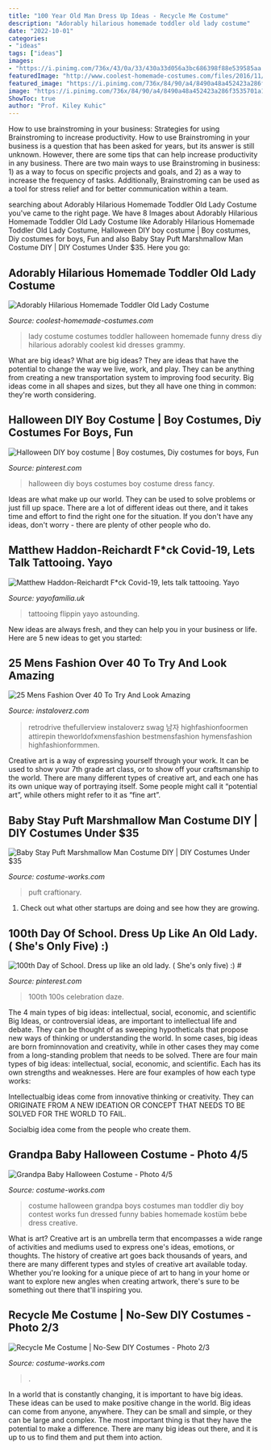 ```yaml
---
title: "100 Year Old Man Dress Up Ideas - Recycle Me Costume"
description: "Adorably hilarious homemade toddler old lady costume"
date: "2022-10-01"
categories:
- "ideas"
tags: ["ideas"]
images:
- "https://i.pinimg.com/736x/43/0a/33/430a33d056a3bc686398f88e539585aa.jpg"
featuredImage: "http://www.coolest-homemade-costumes.com/files/2016/11/grammy-turns-two-153876-e1500461281538-322x522.jpg"
featured_image: "https://i.pinimg.com/736x/84/90/a4/8490a48a452423a286f3535701a19645--halloween-diy-holidays-halloween.jpg"
image: "https://i.pinimg.com/736x/84/90/a4/8490a48a452423a286f3535701a19645--halloween-diy-holidays-halloween.jpg"
ShowToc: true
author: "Prof. Kiley Kuhic"
---
```



How to use brainstroming in your business: Strategies for using Brainstroming to increase productivity.
How to use Brainstroming in your business is a question that has been asked for years, but its answer is still unknown. However, there are some tips that can help increase productivity in any business. 
There are two main ways to use Brainstroming in business: 1) as a way to focus on specific projects and goals, and 2) as a way to increase the frequency of tasks. Additionally, Brainstroming can be used as a tool for stress relief and for better communication within a team.

	

		
searching about Adorably Hilarious Homemade Toddler Old Lady Costume you've came to the right page. We have 8 Images about Adorably Hilarious Homemade Toddler Old Lady Costume like Adorably Hilarious Homemade Toddler Old Lady Costume, Halloween DIY boy costume | Boy costumes, Diy costumes for boys, Fun and also Baby Stay Puft Marshmallow Man Costume DIY | DIY Costumes Under $35. Here you go:
		
    
## Adorably Hilarious Homemade Toddler Old Lady Costume

<img loading=lazy src="http://www.coolest-homemade-costumes.com/files/2016/11/grammy-turns-two-153876-e1500461281538-322x522.jpg" onerror="this.onerror=null;this.src='https://tse3.mm.bing.net/th?id=OIP.nooX5ASIibQxSnIuZroyJAAAAA&amp;pid=15.1';" alt="Adorably Hilarious Homemade Toddler Old Lady Costume">

_Source: coolest-homemade-costumes.com_

>lady costume costumes toddler halloween homemade funny dress diy hilarious adorably coolest kid dresses grammy. 

	

What are big ideas?
What are big ideas? They are ideas that have the potential to change the way we live, work, and play. They can be anything from creating a new transportation system to improving food security. Big ideas come in all shapes and sizes, but they all have one thing in common: they're worth considering.

    
## Halloween DIY Boy Costume | Boy Costumes, Diy Costumes For Boys, Fun

<img loading=lazy src="https://i.pinimg.com/736x/84/90/a4/8490a48a452423a286f3535701a19645--halloween-diy-holidays-halloween.jpg" onerror="this.onerror=null;this.src='https://tse3.mm.bing.net/th?id=OIP.-LmkaNAnr0XduAYElSGC5QHaHa&amp;pid=15.1';" alt="Halloween DIY boy costume | Boy costumes, Diy costumes for boys, Fun">

_Source: pinterest.com_

>halloween diy boys costumes boy costume dress fancy. 

	

Ideas are what make up our world. They can be used to solve problems or just fill up space. There are a lot of different ideas out there, and it takes time and effort to find the right one for the situation. If you don't have any ideas, don't worry - there are plenty of other people who do.

    
## Matthew Haddon-Reichardt F*ck Covid-19, Lets Talk Tattooing. Yayo

<img loading=lazy src="https://cdn.shopify.com/s/files/1/2156/7915/files/84189860_614621562434498_3069345197801340928_n_large.jpg?v=1586010827" onerror="this.onerror=null;this.src='https://tse4.mm.bing.net/th?id=OIP.AINqXPHQofXXJQA4jpV4owAAAA&amp;pid=15.1';" alt="Matthew Haddon-Reichardt F*ck Covid-19, lets talk tattooing. Yayo">

_Source: yayofamilia.uk_

>tattooing flippin yayo astounding. 

	

New ideas are always fresh, and they can help you in your business or life. Here are 5 new ideas to get you started: 

    
## 25 Mens Fashion Over 40 To Try And Look Amazing

<img loading=lazy src="https://www.instaloverz.com/wp-content/uploads/2016/08/19-mens-fashion-over-40.jpg" onerror="this.onerror=null;this.src='https://tse4.mm.bing.net/th?id=OIP.BVGWmvS1rpkoz-OXcyO6hQAAAA&amp;pid=15.1';" alt="25 Mens Fashion Over 40 To Try And Look Amazing">

_Source: instaloverz.com_

>retrodrive thefullerview instaloverz swag 남자 highfashionfoormen attirepin theworldofxmensfashion bestmensfashion hymensfashion highfashionformmen. 

	

Creative art is a way of expressing yourself through your work. It can be used to show your 7th grade art class, or to show off your craftsmanship to the world. There are many different types of creative art, and each one has its own unique way of portraying itself. Some people might call it “potential art”, while others might refer to it as “fine art”.

    
## Baby Stay Puft Marshmallow Man Costume DIY | DIY Costumes Under $35

<img loading=lazy src="https://photos.costume-works.com/full/baby_stay_puft_marshmallow_man.jpg" onerror="this.onerror=null;this.src='https://tse3.mm.bing.net/th?id=OIP.cR93J_FvOywNS7bTT8ZGvAHaLH&amp;pid=15.1';" alt="Baby Stay Puft Marshmallow Man Costume DIY | DIY Costumes Under $35">

_Source: costume-works.com_

>puft craftionary. 

	

1. Check out what other startups are doing and see how they are growing.

    
## 100th Day Of School. Dress Up Like An Old Lady. ( She&#039;s Only Five) :) #

<img loading=lazy src="https://i.pinimg.com/736x/43/0a/33/430a33d056a3bc686398f88e539585aa.jpg" onerror="this.onerror=null;this.src='https://tse3.mm.bing.net/th?id=OIP.75qonSOsjk0JYDy5RsSxxAHaNI&amp;pid=15.1';" alt="100th Day of School. Dress up like an old lady. ( She&#039;s only five) :) #">

_Source: pinterest.com_

>100th 100s celebration daze. 

	

The 4 main types of big ideas: intellectual, social, economic, and scientific
Big Ideas, or controversial ideas, are important to intellectual life and debate. They can be thought of as sweeping hypotheticals that propose new ways of thinking or understanding the world. In some cases, big ideas are born frominnovation and creativity, while in other cases they may come from a long-standing problem that needs to be solved.
There are four main types of big ideas: intellectual, social, economic, and scientific. Each has its own strengths and weaknesses. Here are four examples of how each type works:

 Intellectualbig ideas come from innovative thinking or creativity. They can ORIGINATE FROM A NEW IDEATION OR CONCEPT THAT NEEDS TO BE SOLVED FOR THE WORLD TO FAIL. 

Socialbig idea come from the people who create them.

    
## Grandpa Baby Halloween Costume - Photo 4/5

<img loading=lazy src="https://photos.costume-works.com/full/grandpa_baby3.jpg" onerror="this.onerror=null;this.src='https://tse4.mm.bing.net/th?id=OIP.NCnLh4Bh9lLRXujWV8TW4QHaJ3&amp;pid=15.1';" alt="Grandpa Baby Halloween Costume - Photo 4/5">

_Source: costume-works.com_

>costume halloween grandpa boys costumes man toddler diy boy contest works fun dressed funny babies homemade kostüm bebe dress creative. 

	

What is art?
Creative art is an umbrella term that encompasses a wide range of activities and mediums used to express one's ideas, emotions, or thoughts. The history of creative art goes back thousands of years, and there are many different types and styles of creative art available today. Whether you're looking for a unique piece of art to hang in your home or want to explore new angles when creating artwork, there's sure to be something out there that'll inspiring you.

    
## Recycle Me Costume | No-Sew DIY Costumes - Photo 2/3

<img loading=lazy src="https://photos.costume-works.com/full/recycle_me.jpg" onerror="this.onerror=null;this.src='https://tse1.mm.bing.net/th?id=OIP.hvKg-6zmWpFAOJLwbA0mVAHaKQ&amp;pid=15.1';" alt="Recycle Me Costume | No-Sew DIY Costumes - Photo 2/3">

_Source: costume-works.com_

>. 

	

In a world that is constantly changing, it is important to have big ideas. These ideas can be used to make positive change in the world. Big ideas can come from anyone, anywhere. They can be small and simple, or they can be large and complex. The most important thing is that they have the potential to make a difference. There are many big ideas out there, and it is up to us to find them and put them into action.

